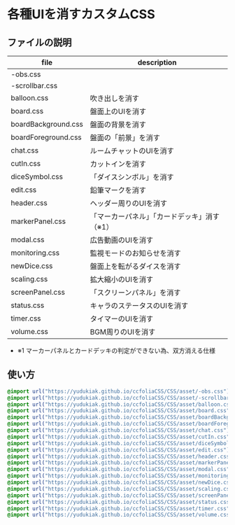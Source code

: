 # 各種UIを消すカスタムCSS

## ファイルの説明

| file                | description                  |
| ------------------- | ---------------------------- |
| -obs.css            |                              |
| -scrollbar.css      |                              |
| balloon.css         | 吹き出しを消す               |
| board.css           | 盤面上のUIを消す             |
| boardBackground.css | 盤面の背景を消す             |
| boardForeground.css | 盤面の「前景」を消す         |
| chat.css            | ルームチャットのUIを消す     |
| cutIn.css           | カットインを消す             |
| diceSymbol.css      | 「ダイスシンボル」を消す     |
| edit.css            | 鉛筆マークを消す             |
| header.css          | ヘッダー周りのUIを消す       |
| markerPanel.css     | 「マーカーパネル」「カードデッキ」消す（※1） |
| modal.css           | 広告動画のUIを消す           |
| monitoring.css      | 監視モードのお知らせを消す   |
| newDice.css         | 盤面上を転がるダイスを消す   |
| scaling.css         | 拡大縮小のUIを消す           |
| screenPanel.css     | 「スクリーンパネル」を消す   |
| status.css          | キャラのステータスのUIを消す |
| timer.css           | タイマーのUIを消す           |
| volume.css          | BGM周りのUIを消す            |

- ※1 マーカーパネルとカードデッキの判定ができない為、双方消える仕様

## 使い方

```css
@import url("https://yudukiak.github.io/ccfoliaCSS/CSS/asset/-obs.css");
@import url("https://yudukiak.github.io/ccfoliaCSS/CSS/asset/-scrollbar.css");
@import url("https://yudukiak.github.io/ccfoliaCSS/CSS/asset/balloon.css");
@import url("https://yudukiak.github.io/ccfoliaCSS/CSS/asset/board.css");
@import url("https://yudukiak.github.io/ccfoliaCSS/CSS/asset/boardBackground.css");
@import url("https://yudukiak.github.io/ccfoliaCSS/CSS/asset/boardForeground.css");
@import url("https://yudukiak.github.io/ccfoliaCSS/CSS/asset/chat.css");
@import url("https://yudukiak.github.io/ccfoliaCSS/CSS/asset/cutIn.css");
@import url("https://yudukiak.github.io/ccfoliaCSS/CSS/asset/diceSymbol.css");
@import url("https://yudukiak.github.io/ccfoliaCSS/CSS/asset/edit.css");
@import url("https://yudukiak.github.io/ccfoliaCSS/CSS/asset/header.css");
@import url("https://yudukiak.github.io/ccfoliaCSS/CSS/asset/markerPanel.css");
@import url("https://yudukiak.github.io/ccfoliaCSS/CSS/asset/modal.css");
@import url("https://yudukiak.github.io/ccfoliaCSS/CSS/asset/monitoring.css");
@import url("https://yudukiak.github.io/ccfoliaCSS/CSS/asset/newDice.css");
@import url("https://yudukiak.github.io/ccfoliaCSS/CSS/asset/scaling.css");
@import url("https://yudukiak.github.io/ccfoliaCSS/CSS/asset/screenPanel.css");
@import url("https://yudukiak.github.io/ccfoliaCSS/CSS/asset/status.css");
@import url("https://yudukiak.github.io/ccfoliaCSS/CSS/asset/timer.css");
@import url("https://yudukiak.github.io/ccfoliaCSS/CSS/asset/volume.css");
```